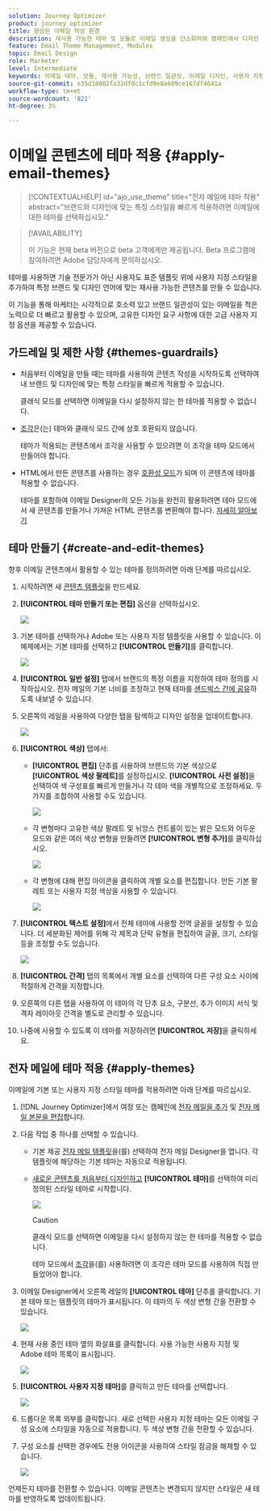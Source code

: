 ```yaml
---
solution: Journey Optimizer
product: journey optimizer
title: 향상된 이메일 작성 환경
description: 재사용 가능한 테마 및 모듈로 이메일 생성을 간소화하여 캠페인에서 디자인 일관성과 효율성을 보장하는 방법을 알아봅니다.
feature: Email Theme Management, Modules
topic: Email Design
role: Marketer
level: Intermediate
keywords: 이메일 테마, 모듈, 재사용 가능성, 브랜드 일관성, 이메일 디자인, 사용자 지정 CSS, 모바일 최적화
source-git-commit: e35d18002fa32df8c1cfd9e0a609ce167df4641a
workflow-type: tm+mt
source-wordcount: '821'
ht-degree: 3%

---
```



# 이메일 콘텐츠에 테마 적용 {#apply-email-themes}

>[!CONTEXTUALHELP]
>id="ajo_use_theme"
>title="전자 메일에 테마 적용"
>abstract="브랜드와 디자인에 맞는 특정 스타일을 빠르게 적용하려면 이메일에 대한 테마를 선택하십시오."

<!--This documentation provides a comprehensive guide to using themes to streamline your email creation process. With the ability to define reusable themes and leverage pre-designed modules, marketers can create professional, brand-aligned emails faster and with less effort.-->

>[!AVAILABILITY]
>
>이 기능은 현재 beta 버전으로 beta 고객에게만 제공됩니다. Beta 프로그램에 참여하려면 Adobe 담당자에게 문의하십시오.

테마를 사용하면 기술 전문가가 아닌 사용자도 표준 템플릿<!-- to achieve brand specific results--> 위에 사용자 지정 스타일을 추가하여 특정 브랜드 및 디자인 언어에 맞는 재사용 가능한 콘텐츠를 만들 수 있습니다.

이 기능을 통해 마케터는 시각적으로 호소력 있고 브랜드 일관성이 있는 이메일을 적은 노력으로 더 빠르고 활용할 수 있으며, 고유한 디자인 요구 사항에 대한 고급 사용자 지정 옵션을 제공할 수 있습니다.

<!--What is the Enhanced Email Authoring Experience?

This feature introduces two key components to simplify and enhance email creation:

* **Theme Management System**: A centralized system for creating, customizing, and applying reusable themes to emails. Themes ensure consistent styling across campaigns and eliminate the need for repetitive manual styling.

* **Modules**: Pre-designed, reusable content blocks that abstract common email elements (e.g., titles, descriptions, images, and links). Modules are built using customizable low-level components, offering flexibility while maintaining design standards.

Key Benefits:

- **Consistency**: Ensure all emails align with your brand's design guidelines.
- **Efficiency**: Save time by reusing themes and modules across campaigns.
- **Customization**: Add custom CSS and mobile-specific styles for advanced designs.
- **Scalability**: Eliminate repetitive styling tasks, enabling faster email creation.-->

## 가드레일 및 제한 사항 {#themes-guardrails}

* 처음부터 이메일을 만들 때는 테마를 사용하여 콘텐츠 작성을 시작하도록 선택하여 내 브랜드 및 디자인에 맞는 특정 스타일을 빠르게 적용할 수 있습니다.

  클래식 모드를 선택하면 이메일을 다시 설정하지 않는 한 테마를 적용할 수 없습니다.

* [조각](../content-management/fragments.md)은(는) 테마와 클래식 모드 간에 상호 호환되지 않습니다.

  테마가 적용되는 콘텐츠에서 조각을 사용할 수 있으려면 이 조각을 테마 모드에서 만들어야 합니다.

* HTML에서 만든 콘텐츠를 사용하는 경우 [호환성 모드](existing-content.md)가 되며 이 콘텐츠에 테마를 적용할 수 없습니다.

  테마를 포함하여 이메일 Designer의 모든 기능을 완전히 활용하려면 테마 모드에서 새 콘텐츠를 만들거나 가져온 HTML 콘텐츠를 변환해야 합니다. [자세히 알아보기](existing-content.md)

<!--If using a content created in Classic mode or HTML, you cannot apply themes to this content. You must create a new content in Theme mode.

If you apply a theme to a content using a [fragment](../content-management/fragments.md) created in Classic mode, the rendering may not be optimal.-->

## 테마 만들기 {#create-and-edit-themes}

향후 이메일 콘텐츠에서 활용할 수 있는 테마를 정의하려면 아래 단계를 따르십시오.

1. 시작하려면 새 [콘텐츠 템플릿](../content-management/create-content-templates.md)을 만드세요.

1. **[!UICONTROL 테마 만들기 또는 편집]** 옵션을 선택하십시오.

   ![](assets/theme-create.png)

1. 기본 테마를 선택하거나 Adobe 또는 사용자 지정 템플릿을 사용할 수 있습니다. 이 예제에서는 기본 테마를 선택하고 **[!UICONTROL 만들기]**&#x200B;를 클릭합니다.

   ![](assets/theme-select.png)

1. **[!UICONTROL 일반 설정]** 탭에서 브랜드의 특정 이름을 지정하여 테마 정의를 시작하십시오. 전자 메일의 기본 너비를 조정하고 현재 테마를 [샌드박스 간에 공유](../configuration/copy-objects-to-sandbox.md)하도록 내보낼 수 있습니다.

   <!--![](assets/theme-general-settings.png)-->

1. 오른쪽의 레일을 사용하여 다양한 탭을 탐색하고 디자인 설정을 업데이트합니다.

   ![](assets/theme-right-pane.png)

1. **[!UICONTROL 색상]** 탭에서:

   * **[!UICONTROL 편집]** 단추를 사용하여 브랜드의 기본 색상으로 **[!UICONTROL 색상 팔레트]**&#x200B;를 설정하십시오. **[!UICONTROL 사전 설정]**&#x200B;을 선택하여 색 구성표를 빠르게 만들거나 각 테마 색을 개별적으로 조정하세요. 두 가지를 조합하여 사용할 수도 있습니다.

     ![](assets/theme-colors.gif)

   * 각 변형마다 고유한 색상 팔레트 및 뉘앙스 컨트롤이 있는 밝은 모드와 어두운 모드와 같은 여러 색상 변형을 만들려면 **[!UICONTROL 변형 추가]**&#x200B;를 클릭하십시오.

     ![](assets/theme-colors-variant.png)

   * 각 변형에 대해 편집 아이콘을 클릭하여 개별 요소를 편집합니다. 만든 기본 팔레트 또는 사용자 지정 색상을 사용할 수 있습니다.

     ![](assets/theme-colors-edit-variant.gif)

1. **[!UICONTROL 텍스트 설정]**&#x200B;에서 전체 테마에 사용할 전역 글꼴을 설정할 수 있습니다. 더 세분화된 제어를 위해 각 제목과 단락 유형을 편집하여 글꼴, 크기, 스타일 등을 조정할 수도 있습니다.

   ![](assets/theme-text.png)

1. **[!UICONTROL 간격]** 탭의 목록에서 개별 요소를 선택하여 다른 구성 요소 사이에 적절하게 간격을 지정합니다.

   <!--![](assets/theme-spacing.png)-->

1. 오른쪽의 다른 탭을 사용하여 이 테마의 각 단추 요소, 구분선, 추가 이미지 서식 및 격자 레이아웃 간격을 별도로 관리할 수 있습니다.

   <!--![](assets/theme-buttons.png)-->

1. 나중에 사용할 수 있도록 이 테마를 저장하려면 **[!UICONTROL 저장]**&#x200B;을 클릭하세요.

## 전자 메일에 테마 적용 {#apply-themes}

이메일에 기본 또는 사용자 지정 스타일 테마를 적용하려면 아래 단계를 따르십시오.

1. [!DNL Journey Optimizer]에서 여정 또는 캠페인에 [전자 메일을 추가](create-email.md) 및 [전자 메일 본문을 편집](get-started-email-design.md#key-steps)합니다.

1. 다음 작업 중 하나를 선택할 수 있습니다.

   * 기본 제공 [전자 메일 템플릿](use-email-templates.md)을(를) 선택하여 전자 메일 Designer을 엽니다. 각 템플릿에 해당하는 기본 테마는 자동으로 적용됩니다.

   * [새로운 콘텐츠를 처음부터 디자인하고](content-from-scratch.md) **[!UICONTROL 테마]**&#x200B;를 선택하여 미리 정의된 스타일 테마로 시작합니다.

     ![](assets/theme-from-scratch.png)

     >[!CAUTION]
     >
     >클래식 모드를 선택하면 이메일을 다시 설정하지 않는 한 테마를 적용할 수 없습니다.
     >
     >테마 모드에서 [조각](../content-management/fragments.md)을(를) 사용하려면 이 조각은 테마 모드를 사용하여 직접 만들었어야 합니다.

1. 이메일 Designer에서 오른쪽 레일의 **[!UICONTROL 테마]** 단추를 클릭합니다. 기본 테마 또는 템플릿의 테마가 표시됩니다. 이 테마의 두 색상 변형 간을 전환할 수 있습니다.

   ![](assets/theme-default-hero.png)

1. 현재 사용 중인 테마 옆의 화살표를 클릭합니다. 사용 가능한 사용자 지정 및 Adobe 테마 목록이 표시됩니다.

   ![](assets/theme-hero-change.png)

1. **[!UICONTROL 사용자 지정 테마]**&#x200B;를 클릭하고 만든 테마를 선택합니다.

   ![](assets/theme-select-custom.png)

1. 드롭다운 목록 외부를 클릭합니다. 새로 선택한 사용자 지정 테마는 모든 이메일 구성 요소에 스타일을 자동으로 적용합니다. 두 색상 변형 간을 전환할 수 있습니다.

1. 구성 요소를 선택한 경우에도 전용 아이콘을 사용하여 스타일 잠금을 해제할 수 있습니다.

   ![](assets/theme-unlock-style.png)

언제든지 테마를 전환할 수 있습니다. 이메일 콘텐츠는 변경되지 않지만 스타일은 새 테마를 반영하도록 업데이트됩니다.

<!--
>[!NOTE]
> - Themes apply styles globally. Ensure your theme is finalized before applying it to multiple emails.
> - Switching themes may override custom styles applied to individual components.

>[!CAUTION]
> - When using fragments, the email's theme will override the fragment's styles. A warning will be displayed in the editor if there is a conflict.

## Example Use Cases {#example-use-cases}

### 1. Creating a New Theme
- A marketer creates a theme with their brand's colors, fonts, and button styles.
- The theme is saved and reused across multiple email campaigns.

### 2. Switching Themes
- A marketer applies a holiday-themed design to an existing email by switching to a pre-designed holiday theme.-->


